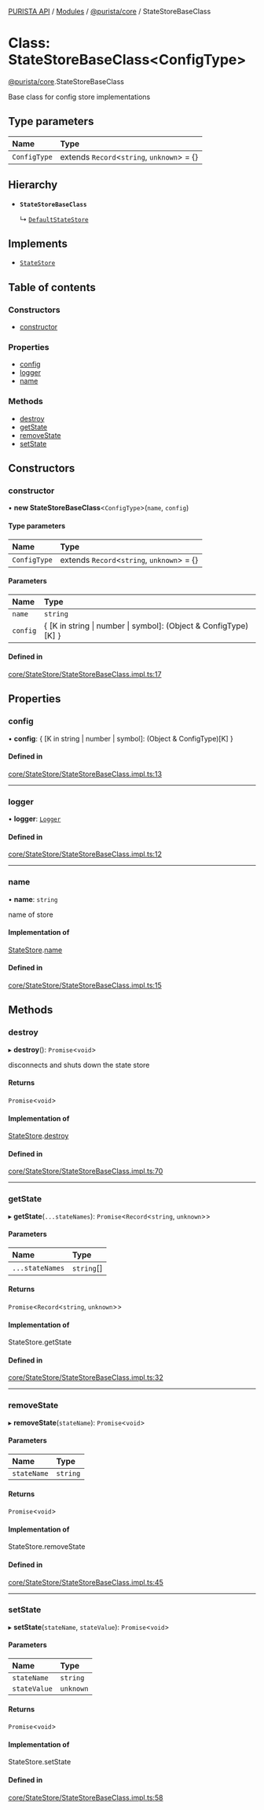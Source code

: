 [PURISTA API](../README.md) / [Modules](../modules.md) / [@purista/core](../modules/purista_core.md) / StateStoreBaseClass

# Class: StateStoreBaseClass<ConfigType\>

[@purista/core](../modules/purista_core.md).StateStoreBaseClass

Base class for config store implementations

## Type parameters

| Name | Type |
| :------ | :------ |
| `ConfigType` | extends `Record`<`string`, `unknown`\> = {} |

## Hierarchy

- **`StateStoreBaseClass`**

  ↳ [`DefaultStateStore`](purista_core.DefaultStateStore.md)

## Implements

- [`StateStore`](../interfaces/purista_core.StateStore.md)

## Table of contents

### Constructors

- [constructor](purista_core.StateStoreBaseClass.md#constructor)

### Properties

- [config](purista_core.StateStoreBaseClass.md#config)
- [logger](purista_core.StateStoreBaseClass.md#logger)
- [name](purista_core.StateStoreBaseClass.md#name)

### Methods

- [destroy](purista_core.StateStoreBaseClass.md#destroy)
- [getState](purista_core.StateStoreBaseClass.md#getstate)
- [removeState](purista_core.StateStoreBaseClass.md#removestate)
- [setState](purista_core.StateStoreBaseClass.md#setstate)

## Constructors

### constructor

• **new StateStoreBaseClass**<`ConfigType`\>(`name`, `config`)

#### Type parameters

| Name | Type |
| :------ | :------ |
| `ConfigType` | extends `Record`<`string`, `unknown`\> = {} |

#### Parameters

| Name | Type |
| :------ | :------ |
| `name` | `string` |
| `config` | { [K in string \| number \| symbol]: (Object & ConfigType)[K] } |

#### Defined in

[core/StateStore/StateStoreBaseClass.impl.ts:17](https://github.com/sebastianwessel/purista/blob/master/packages/core/src/core/StateStore/StateStoreBaseClass.impl.ts#L17)

## Properties

### config

• **config**: { [K in string \| number \| symbol]: (Object & ConfigType)[K] }

#### Defined in

[core/StateStore/StateStoreBaseClass.impl.ts:13](https://github.com/sebastianwessel/purista/blob/master/packages/core/src/core/StateStore/StateStoreBaseClass.impl.ts#L13)

___

### logger

• **logger**: [`Logger`](purista_core.Logger.md)

#### Defined in

[core/StateStore/StateStoreBaseClass.impl.ts:12](https://github.com/sebastianwessel/purista/blob/master/packages/core/src/core/StateStore/StateStoreBaseClass.impl.ts#L12)

___

### name

• **name**: `string`

name of store

#### Implementation of

[StateStore](../interfaces/purista_core.StateStore.md).[name](../interfaces/purista_core.StateStore.md#name)

#### Defined in

[core/StateStore/StateStoreBaseClass.impl.ts:15](https://github.com/sebastianwessel/purista/blob/master/packages/core/src/core/StateStore/StateStoreBaseClass.impl.ts#L15)

## Methods

### destroy

▸ **destroy**(): `Promise`<`void`\>

disconnects and shuts down the state store

#### Returns

`Promise`<`void`\>

#### Implementation of

[StateStore](../interfaces/purista_core.StateStore.md).[destroy](../interfaces/purista_core.StateStore.md#destroy)

#### Defined in

[core/StateStore/StateStoreBaseClass.impl.ts:70](https://github.com/sebastianwessel/purista/blob/master/packages/core/src/core/StateStore/StateStoreBaseClass.impl.ts#L70)

___

### getState

▸ **getState**(`...stateNames`): `Promise`<`Record`<`string`, `unknown`\>\>

#### Parameters

| Name | Type |
| :------ | :------ |
| `...stateNames` | `string`[] |

#### Returns

`Promise`<`Record`<`string`, `unknown`\>\>

#### Implementation of

StateStore.getState

#### Defined in

[core/StateStore/StateStoreBaseClass.impl.ts:32](https://github.com/sebastianwessel/purista/blob/master/packages/core/src/core/StateStore/StateStoreBaseClass.impl.ts#L32)

___

### removeState

▸ **removeState**(`stateName`): `Promise`<`void`\>

#### Parameters

| Name | Type |
| :------ | :------ |
| `stateName` | `string` |

#### Returns

`Promise`<`void`\>

#### Implementation of

StateStore.removeState

#### Defined in

[core/StateStore/StateStoreBaseClass.impl.ts:45](https://github.com/sebastianwessel/purista/blob/master/packages/core/src/core/StateStore/StateStoreBaseClass.impl.ts#L45)

___

### setState

▸ **setState**(`stateName`, `stateValue`): `Promise`<`void`\>

#### Parameters

| Name | Type |
| :------ | :------ |
| `stateName` | `string` |
| `stateValue` | `unknown` |

#### Returns

`Promise`<`void`\>

#### Implementation of

StateStore.setState

#### Defined in

[core/StateStore/StateStoreBaseClass.impl.ts:58](https://github.com/sebastianwessel/purista/blob/master/packages/core/src/core/StateStore/StateStoreBaseClass.impl.ts#L58)

